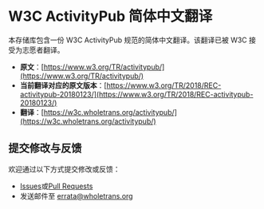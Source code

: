 # W3C ActivityPub 简体中文翻译

本存储库包含一份 W3C ActivityPub 规范的简体中文翻译。该翻译已被 W3C 接受为志愿者翻译。

- **原文**：[https://www.w3.org/TR/activitypub/](https://www.w3.org/TR/activitypub/)
- **当前翻译对应的原文版本**：[https://www.w3.org/TR/2018/REC-activitypub-20180123/](https://www.w3.org/TR/2018/REC-activitypub-20180123/)
- **翻译**：[https://w3c.wholetrans.org/activitypub/](https://w3c.wholetrans.org/activitypub/)

## 提交修改与反馈

欢迎通过以下方式提交修改或反馈：

- [Issues](https://github.com/wholetrans/w3c-activitypub/issues)或[Pull Requests](https://github.com/wholetrans/w3c-activitypub/pulls)
- 发送邮件至 [errata@wholetrans.org](mailto:errata@wholetrans.org)
